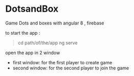 # DotsandBox
Game Dots and boxes with angular 8 , firebase

to start the app : 

>cd path/of/the/app
>ng serve

open the app in 2 window
 - first window: for the first player to create game
 - second window: for the second player to join the game 
 

 
 
 
 
 
